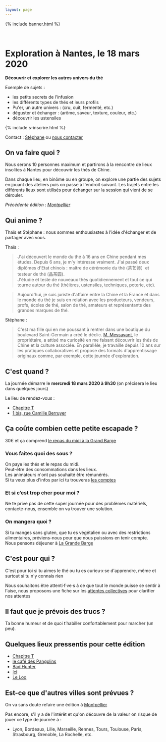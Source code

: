 ```yaml
---
layout: page
---
```

{% include banner.html %}

<br>

# Exploration à Nantes, le 18 mars 2020

**Découvrir et explorer les autres univers du thé**

Exemple de sujets :

- les petits secrets de l'infusion
- les différents types de thés et leurs profils
- Pu'er, un autre univers : (cru, cuit, fermenté, etc.)
- déguster et échanger : (arôme, saveur, texture, couleur, etc.)
- découvrir les ustensiles
  
{% include s-inscrire.html %}

Contact : [Stéphane](mail:stephane.langois@scopyleft.fr) ou [nous contacter](/nous-contacter)

## On va faire quoi ?

Nous serons 10 personnes maximum et partirons à la rencontre de lieux insolites à Nantes pour découvrir les thés de Chine.  
  
Dans chaque lieu, en binôme ou en groupe, on explore une partie des sujets en jouant des ateliers puis on passe à l'endroit suivant. Les trajets entre les différents lieux sont utilisés pour échanger sur la session qui vient de se dérouler.

_Précédente édition : [Montpellier](/montpellier)_

## Qui anime ?

Thaïs et Stéphane : nous sommes enthousiastes à l'idée d'échanger et de partager avec vous.

Thaïs :
> J'ai découvert le monde du thé à 16 ans en Chine pendant mes études. 
> Depuis 6 ans, je m'y intéresse vraiment. J'ai passé deux diplômes d'Etat chinois : maître de cérémonie du thé (茶艺师）et testeur de thé (品茶圆).  
> J'étudie et teste de nouveaux thés quotidiennement et tout ce qui tourne autour du thé (théières, ustensiles, techniques, poterie, etc).  

> Aujourd'hui, je suis juriste d'affaire entre la Chine et la France et dans le monde du thé je suis en relation avec les producteurs, vendeurs, profs, écoles de thé, salon de thé, amateurs et représentants des grandes marques de thé.

Stéphane :
> C'est ma fille qui en me poussant à rentrer dans une boutique du boulevard Saint-Germain a créé le déclic. [M. Messavant](https://lelephant-larevue.fr/thematiques/chine-produit-6-grandes-familles-de-the/), le propriétaire, a attisé ma curiosité en me faisant découvrir les thés de Chine et la culture associée. 
> En parallèle, je travaille depuis 10 ans sur les pratiques collaboratives et propose des formats d'apprentissage originaux comme, par exemple, cette journée d'exploration.

## C'est quand ?

La journée démarre le **mercredi 18 mars 2020 à 9h30** (on précisera le lieu dans quelques jours) 

Le lieu de rendez-vous :

- [Chapitre T](https://danslajungle.oisiflorus.com/nantes/chapitre-t.html)
- [1 bis, rue Camille Berruyer](https://www.openstreetmap.org/node/6185143601)


## Ça coûte combien cette petite escapade ?

30€ et ça comprend [le repas du midi à la Grand Barge](https://danslajungle.oisiflorus.com/nantes/la-grande-barge.html)  

### Vous faites quoi des sous ?

On paye les thés et le repas du midi.  
Peut-être des consommations dans les lieux.  
Les animateurs n'ont pas souhaité être rémunérés.  
Si tu veux plus d'infos par ici tu trouveras [les comptes](/budget)

### Et si c’est trop cher pour moi ?

Ne te prive pas de cette super journée pour des problèmes matériels, contacte-nous, ensemble on va trouver une solution.

### On mangera quoi ?

Si tu manges sans gluten, que tu es végétalien ou avec des restrictions alimentaires, préviens-nous pour que nous puissions en tenir compte.  
Nous pensons déjeuner à [La Grande Barge](https://danslajungle.oisiflorus.com/nantes/la-grande-barge.html)  
## C'est pour qui ?

C'est pour toi si tu aimes le thé ou tu es curieu·x·se d'apprendre, même et surtout si tu n'y connais rien
  
Nous souhaitons être attenti·f·ve·s à ce que tout le monde puisse se sentir à l'aise, nous proposons une fiche sur les [attentes collectives](https://thedechine.oisiflorus.com/attentes-collectives) pour clarifier nos attentes

## Il faut que je prévois des trucs ?

Ta bonne humeur et de quoi t’habiller confortablement pour marcher (un peu).

## Quelques lieux pressentis pour cette édition

- [Chapitre T](https://danslajungle.oisiflorus.com/nantes/chapitre-t.html)
- [le café des Pangolins](https://danslajungle.oisiflorus.com/nantes/le-cafe-des-pangolins.html)
- [Bad Hunter](https://danslajungle.oisiflorus.com/nantes/bad-hunter.html)
- [Ici](https://danslajungle.oisiflorus.com/nantes/ici.html)
- [Le Loo](https://danslajungle.oisiflorus.com/nantes/le-loo.html)

## Est-ce que d'autres villes sont prévues ?

On va sans doute refaire une édition à [Montpellier](/montpellier)

Pas encore, s'il y a de l'intérêt et qu'on découvre de la valeur on risque de jouer ce type de journée à :

- Lyon, Bordeaux, Lille, Marseille, Rennes, Tours, Toulouse, Paris, Strasbourg, Grenoble, La Rochelle, etc.
